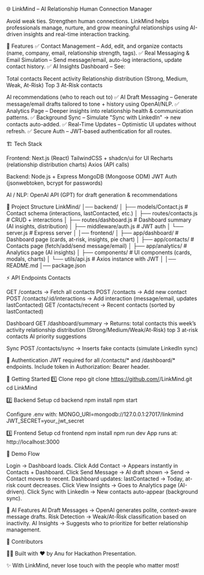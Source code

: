 🌐 LinkMind – AI Relationship Human Connection Manager

Avoid weak ties. Strengthen human connections.
LinkMind helps professionals manage, nurture, and grow meaningful relationships using AI-driven insights and real-time interaction tracking.

📌 Features
✅ Contact Management – Add, edit, and organize contacts (name, company, email, relationship strength, tags).
✅ Real Messaging & Email Simulation – Send message/email, auto-log interactions, update contact history.
✅ AI Insights Dashboard – See:

Total contacts
Recent activity
Relationship distribution (Strong, Medium, Weak, At-Risk)
Top 3 At-Risk contacts

AI recommendations (who to reach out to)
✅ AI Draft Messaging – Generate message/email drafts tailored to tone + history using OpenAI/NLP.
✅ Analytics Page – Deeper insights into relationship health & communication patterns.
✅ Background Sync – Simulate "Sync with LinkedIn" → new contacts auto-added.
✅ Real-Time Updates – Optimistic UI updates without refresh.
✅ Secure Auth – JWT-based authentication for all routes.

🏗 Tech Stack

Frontend:
Next.js (React)
TailwindCSS + shadcn/ui for UI
Recharts (relationship distribution charts)
Axios (API calls)

Backend:
Node.js + Express
MongoDB (Mongoose ODM)
JWT Auth (jsonwebtoken, bcrypt for passwords)

AI / NLP:
OpenAI API (GPT) for draft generation & recommendations


📂 Project Structure
LinkMind/
│── backend/
│   ├── models/Contact.js       # Contact schema (interactions, lastContacted, etc.)
│   ├── routes/contacts.js      # CRUD + interactions
│   ├── routes/dashboard.js     # Dashboard summary (AI insights, distribution)
│   ├── middleware/auth.js      # JWT auth
│   └── server.js               # Express server
│
│── frontend/
│   ├── app/dashboard/          # Dashboard page (cards, at-risk, insights, pie chart)
│   ├── app/contacts/           # Contacts page (fetch/add/send message/email)
│   ├── app/analytics/          # Analytics page (AI insights)
│   ├── components/             # UI components (cards, modals, charts)
│   └── utils/api.js            # Axios instance with JWT
│
│── README.md
│── package.json

⚡ API Endpoints
Contacts

GET /contacts → Fetch all contacts
POST /contacts → Add new contact
POST /contacts/:id/interactions → Add interaction (message/email, updates lastContacted)
GET /contacts/recent → Recent contacts (sorted by lastContacted)

Dashboard
GET /dashboard/summary → Returns:
total contacts
this week’s activity
relationship distribution (Strong/Medium/Weak/At-Risk)
top 3 at-risk contacts
AI priority suggestions

Sync
POST /contacts/sync → Inserts fake contacts (simulate LinkedIn sync)

🔐 Authentication
JWT required for all /contacts/* and /dashboard/* endpoints.
Include token in Authorization: Bearer <token> header.

🚀 Getting Started
1️⃣ Clone repo
git clone https://github.com/<your-username>/LinkMind.git
cd LinkMind

2️⃣ Backend Setup
cd backend
npm install
npm start

Configure .env with:
MONGO_URI=mongodb://127.0.0.1:27017/linkmind
JWT_SECRET=your_jwt_secret

3️⃣ Frontend Setup
cd frontend
npm install
npm run dev
App runs at: http://localhost:3000

🎯 Demo Flow

Login → Dashboard loads.
Click Add Contact → Appears instantly in Contacts + Dashboard.
Click Send Message → AI draft shown → Send → Contact moves to recent.
Dashboard updates: lastContacted → Today, at-risk count decreases.
Click View Insights → Goes to Analytics page (AI-driven).
Click Sync with LinkedIn → New contacts auto-appear (background sync).

🧠 AI Features
AI Draft Messages → OpenAI generates polite, context-aware message drafts.
Risk Detection → Weak/At-Risk classification based on inactivity.
AI Insights → Suggests who to prioritize for better relationship management.


🤝 Contributors

👨‍💻 Built with ❤️ by Anu for Hackathon Presentation.

✨ With LinkMind, never lose touch with the people who matter most!
